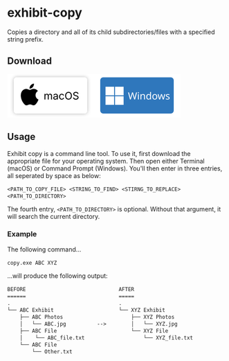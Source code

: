 # exhibit-copy
Copies a directory and all of its child subdirectories/files with a specified string prefix. 

## Download
<img src="/images/macos-download.svg" width="200px"><img src="/images/windows-download.svg" width="200px">

## Usage
Exhibit copy is a command line tool. To use it, first download the appropriate file for your operating system. Then open either Terminal (macOS) or Command Prompt (Windows). You'll then enter in three entries, all seperated by space as below: 
```
<PATH_TO_COPY_FILE> <STRING_TO_FIND> <STIRNG_TO_REPLACE> <PATH_TO_DIRECTORY>
```
The fourth entry, `<PATH_TO_DIRECTORY>` is optional. Without that argument, it will search the current directory. 

### Example
The following command...
```
copy.exe ABC XYZ
```
...will produce the following output:
```    
BEFORE                              AFTER
======                              =====
.                                   .
└── ABC Exhibit                     └── XYZ Exhibit   
    ├── ABC Photos                      ├── XYZ Photos
    │   └── ABC.jpg          -->        │   └── XYZ.jpg
    ├── ABC File                        └── XYZ File   
    │    └── ABC_file.txt                   └── XYZ_file.txt
    └── ABC File                    
        └── Other.txt
 ```


